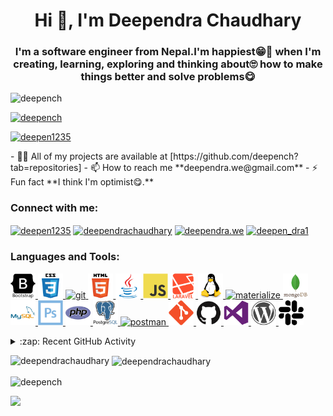 <h1 align="center">Hi 👋, I'm Deependra Chaudhary</h1>
<h3 align="center">I'm a software engineer from Nepal.I'm happiest😁🥰 when I'm creating, learning, exploring and thinking about🙄 how to make things better and solve problems😋</h3>
<p align="left"> <img src="https://komarev.com/ghpvc/?username=deepench&label=Profile%20views&color=0e75b6&style=flat" alt="deepench" /> </p>
<p align="left"> <a href="https://github.com/ryo-ma/github-profile-trophy"><img src="https://github-profile-trophy.vercel.app/?username=deepench" alt="deepench" /></a> </p>
<p align="left">  <a href="https://twitter.com/chaudharydeependra" target="blank"><img src="https://img.shields.io/twitter/follow/deepen1235?logo=twitter&style=for-the-badge" alt="deepen1235" /></a></p>
- 👨‍💻 All of my projects are available at [https://github.com/deepench?tab=repositories]
- 📫 How to reach me **deependra.we@gmail.com**
- ⚡ Fun fact **I think I'm optimist😋.**
<h3 align="left">Connect with me:</h3>
<p align="left">
<a href="https://twitter.com/deepn1235" target="blank"><img align="center" src="https://cdn.jsdelivr.net/npm/simple-icons@v3/icons/twitter.svg" alt="deepen1235" height="30" width="40" /></a>
<a href="https://linkedin.com/in/deependra-chaudhary-a1152a1b7/" target="blank"><img align="center" src="https://cdn.jsdelivr.net/npm/simple-icons@v3/icons/linkedin.svg" alt="deependrachaudhary" height="30" width="40" /></a>
<a href="https://fb.com/deependra.we" target="blank"><img align="center" src="https://cdn.jsdelivr.net/npm/simple-icons@v3/icons/facebook.svg" alt="deependra.we" height="30" width="40" /></a>
<a href="https://instagram.com/deepen_dra1" target="blank"><img align="center" src="https://cdn.jsdelivr.net/npm/simple-icons@v3/icons/instagram.svg" alt="deepen_dra1" height="30" width="40" /></a>
</p>
<h3 align="left">Languages and Tools:</h3>
<p align="left"> <a href="https://getbootstrap.com" target="_blank"> <img src="https://raw.githubusercontent.com/devicons/devicon/master/icons/bootstrap/bootstrap-plain-wordmark.svg" alt="bootstrap" width="40" height="40"/> </a> <a href="https://www.w3schools.com/css/" target="_blank"> <img src="https://raw.githubusercontent.com/devicons/devicon/master/icons/css3/css3-original-wordmark.svg" alt="css3" width="40" height="40"/> </a> <a href="https://git-scm.com/" target="_blank"> <img src="https://www.vectorlogo.zone/logos/git-scm/git-scm-icon.svg" alt="git" width="40" height="40"/> </a> <a href="https://www.w3.org/html/" target="_blank"> <img src="https://raw.githubusercontent.com/devicons/devicon/master/icons/html5/html5-original-wordmark.svg" alt="html5" width="40" height="40"/> </a> <a href="https://www.java.com" target="_blank"> <img src="https://raw.githubusercontent.com/devicons/devicon/master/icons/java/java-original.svg" alt="java" width="40" height="40"/> </a> <a href="https://developer.mozilla.org/en-US/docs/Web/JavaScript" target="_blank"> <img src="https://raw.githubusercontent.com/devicons/devicon/master/icons/javascript/javascript-original.svg" alt="javascript" width="40" height="40"/> </a> <a href="https://laravel.com/" target="_blank"> <img src="https://raw.githubusercontent.com/devicons/devicon/master/icons/laravel/laravel-plain-wordmark.svg" alt="laravel" width="40" height="40"/> </a> <a href="https://www.linux.org/" target="_blank"> <img src="https://raw.githubusercontent.com/devicons/devicon/master/icons/linux/linux-original.svg" alt="linux" width="40" height="40"/> </a> <a href="https://materializecss.com/" target="_blank"> <img src="https://raw.githubusercontent.com/prplx/svg-logos/5585531d45d294869c4eaab4d7cf2e9c167710a9/svg/materialize.svg" alt="materialize" width="40" height="40"/> </a> <a href="https://www.mongodb.com/" target="_blank"> <img src="https://raw.githubusercontent.com/devicons/devicon/master/icons/mongodb/mongodb-original-wordmark.svg" alt="mongodb" width="40" height="40"/> </a> <a href="https://www.mysql.com/" target="_blank"> <img src="https://raw.githubusercontent.com/devicons/devicon/master/icons/mysql/mysql-original-wordmark.svg" alt="mysql" width="40" height="40"/> </a> <a href="https://www.photoshop.com/en" target="_blank"> <img src="https://raw.githubusercontent.com/devicons/devicon/master/icons/photoshop/photoshop-line.svg" alt="photoshop" width="40" height="40"/> </a> <a href="https://www.php.net" target="_blank"> <img src="https://raw.githubusercontent.com/devicons/devicon/master/icons/php/php-original.svg" alt="php" width="40" height="40"/> </a> <a href="https://www.postgresql.org" target="_blank"> <img src="https://raw.githubusercontent.com/devicons/devicon/master/icons/postgresql/postgresql-original-wordmark.svg" alt="postgresql" width="40" height="40"/> </a> <a href="https://postman.com" target="_blank"> <img src="https://www.vectorlogo.zone/logos/getpostman/getpostman-icon.svg" alt="postman" width="40" height="40"/> </a> <a href="https://git-scm.com/" target="_blank"> <img src="https://raw.githubusercontent.com/devicons/devicon/master/icons/git/git-plain.svg" alt="git" width="40" height="40"/> </a> <a href="https://github.com/" target="_blank"> <img src="https://raw.githubusercontent.com/devicons/devicon/master/icons/github/github-original.svg" alt="github" width="40" height="40"/> </a> <a href="https://github.com/" target="_blank"> <img src="https://raw.githubusercontent.com/devicons/devicon/master/icons/visualstudio/visualstudio-plain.svg" alt="github" width="40" height="40"/> </a> <a href="http://wordpress.org/" target="_blank"> <img src="https://raw.githubusercontent.com/devicons/devicon/master/icons/wordpress/wordpress-plain.svg" alt="wordpress" width="40" height="40"/> </a> <a href="https://slack.com/" target="_blank"> <img src="https://raw.githubusercontent.com/devicons/devicon/master/icons/slack/slack-plain.svg" alt="slack" width="40" height="40"/> </a> </p>
<details>
  <summary>:zap: Recent GitHub Activity</summary>

<!--START_SECTION:activity-->
1. ❌ Closed PR [#1102](https://github.com/wpeverest/everest-forms/pull/1102) in [wpeverest/everest-forms](https://github.com/wpeverest/everest-forms)
2. ❌ Closed PR [#1103](https://github.com/wpeverest/everest-forms/pull/1103) in [wpeverest/everest-forms](https://github.com/wpeverest/everest-forms)
3. ❌ Closed PR [#1104](https://github.com/wpeverest/everest-forms/pull/1104) in [wpeverest/everest-forms](https://github.com/wpeverest/everest-forms)
4. ❌ Closed PR [#1105](https://github.com/wpeverest/everest-forms/pull/1105) in [wpeverest/everest-forms](https://github.com/wpeverest/everest-forms)
5. ❌ Closed PR [#1106](https://github.com/wpeverest/everest-forms/pull/1106) in [wpeverest/everest-forms](https://github.com/wpeverest/everest-forms)
6. ❌ Closed PR [#1107](https://github.com/wpeverest/everest-forms/pull/1107) in [wpeverest/everest-forms](https://github.com/wpeverest/everest-forms)
7. 🎉 Merged PR [#555](https://github.com/wpeverest/user-registration/pull/555) in [wpeverest/user-registration](https://github.com/wpeverest/user-registration)
8. 🎉 Merged PR [#1101](https://github.com/wpeverest/everest-forms/pull/1101) in [wpeverest/everest-forms](https://github.com/wpeverest/everest-forms)
9. 💪 Opened PR [#1101](https://github.com/wpeverest/everest-forms/pull/1101) in [wpeverest/everest-forms](https://github.com/wpeverest/everest-forms)
10. 🎉 Merged PR [#1082](https://github.com/wpeverest/everest-forms/pull/1082) in [wpeverest/everest-forms](https://github.com/wpeverest/everest-forms)
<!--END_SECTION:activity-->

</details>
<p><img align="left" src="https://github-readme-stats.vercel.app/api/top-langs?username=deepench&show_icons=true&locale=en&layout=compact" alt="deependrachaudhary" /> </p>
<p>&nbsp;<img align="center" src="https://github-readme-stats.vercel.app/api?username=deepench&show_icons=true&locale=en" alt="deependrachaudhary" /></p>
<p><img align="center" src="https://github-readme-streak-stats.herokuapp.com/?user=deepench&" alt="deepench" /></p>
<img src="https://activity-graph.herokuapp.com/graph?username=deepench&bg_color=bdc3c7&color=090808&line=2193b0&point=090808">
